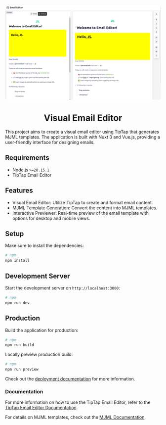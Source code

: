 <p style="text-align: center">
<img src="./screenshot.png" alt="screenshot" style="border-radius: 8px;">
</p>
<h1 style="text-align: center">Visual Email Editor</h1>

This project aims to create a visual email editor using TipTap that generates MJML templates. The application is built with Nuxt 3 and Vue.js, providing a user-friendly interface for designing emails.

## Requirements

- Node.js `>=20.15.1`
- TipTap Email Editor

## Features

- Visual Email Editor: Utilize TipTap to create and format email content.
- MJML Template Generation: Convert the content into MJML templates.
- Interactive Previewer: Real-time preview of the email template with options for desktop and mobile views.

## Setup

Make sure to install the dependencies:

```bash
# npm
npm install
```

## Development Server

Start the development server on `http://localhost:3000`:

```bash
# npm
npm run dev
```

## Production

Build the application for production:

```bash
# npm
npm run build
```

Locally preview production build:

```bash
# npm
npm run preview
```

Check out the [deployment documentation](https://nuxt.com/docs/getting-started/deployment) for more information.

### Documentation

For more information on how to use the TipTap Email Editor, refer to the [TipTap Email Editor Documentation](https://tiptap.dev/docs/editor/getting-started/install/nuxt).

For details on MJML templates, check out the [MJML Documentation](https://mjml.io/getting-started-onboard).
